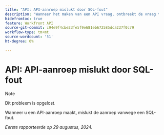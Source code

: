 ```yaml
---
title: "API: API-aanroep mislukt door SQL-fout"
description: "Wanneer het maken van een API vraag, ontbreekt de vraag toe te schrijven aan een SQL fout."
hidefromtoc: true
feature: Workfront API
source-git-commit: c94e9f4cbe23fe5f9e681eb672585dca237f0c79
workflow-type: tm+mt
source-wordcount: '51'
ht-degree: 0%

---
```


# API: API-aanroep mislukt door SQL-fout

>[!NOTE]
>
>Dit probleem is opgelost.

Wanneer u een API-aanroep maakt, mislukt de aanroep vanwege een SQL-fout.

_Eerste rapporteerde op 29 augustus, 2024._
